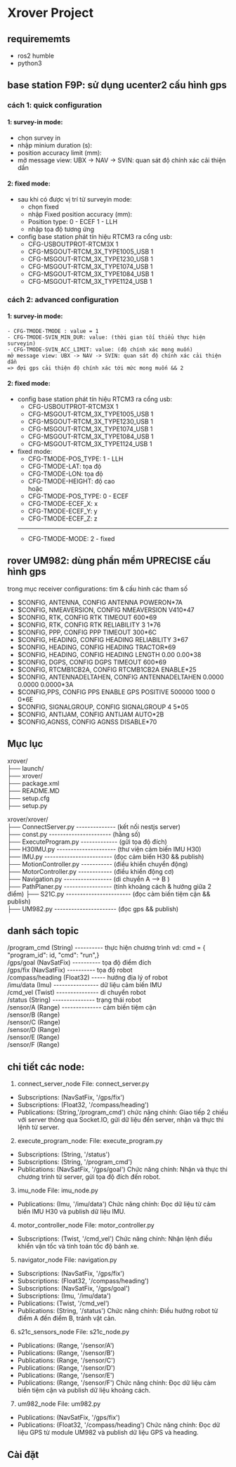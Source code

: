 # Xrover Project

## requirememts
- ros2 humble
- python3

## base station F9P: sử dụng ucenter2 cấu hình gps
### cách 1: quick configuration
#### 1: survey-in mode:
- chọn survey in
- nhập minium duration (s):
- position accuracy limit (mm): 
- mở message view: UBX -> NAV -> SVIN: quan sát độ chính xác cải thiện dần 
#### 2: fixed mode:
- sau khi có được vị trí từ surveyin mode:
    + chọn fixed
    + nhập Fixed position accuracy (mm):
    + Position type: 0 - ECEF      1 - LLH
    + nhập tọa độ tương ứng
- config base station phát tín hiệu RTCM3 ra cổng usb:
    + CFG-USBOUTPROT-RTCM3X 1
    + CFG-MSGOUT-RTCM_3X_TYPE1005_USB 1
    + CFG-MSGOUT-RTCM_3X_TYPE1230_USB 1
    + CFG-MSGOUT-RTCM_3X_TYPE1074_USB 1
    + CFG-MSGOUT-RTCM_3X_TYPE1084_USB 1
    + CFG-MSGOUT-RTCM_3X_TYPE1124_USB 1
### cách 2: advanced configuration 
#### 1: survey-in mode:
    - CFG-TMODE-TMODE : value = 1
    - CFG-TMODE-SVIN_MIN_DUR: value: (thời gian tối thiểu thực hiện surveyin)
    - CFG-TMODE-SVIN_ACC_LIMIT: value: (độ chính xác mong muốn)  
    mở message view: UBX -> NAV -> SVIN: quan sát độ chính xác cải thiện dần  
    => đợi gps cải thiện độ chính xác tới mức mong muốn && 2
#### 2: fixed mode:
- config base station phát tín hiệu RTCM3 ra cổng usb:
    + CFG-USBOUTPROT-RTCM3X 1
    + CFG-MSGOUT-RTCM_3X_TYPE1005_USB 1
    + CFG-MSGOUT-RTCM_3X_TYPE1230_USB 1
    + CFG-MSGOUT-RTCM_3X_TYPE1074_USB 1
    + CFG-MSGOUT-RTCM_3X_TYPE1084_USB 1
    + CFG-MSGOUT-RTCM_3X_TYPE1124_USB 1
- fixed mode:
    + CFG-TMODE-POS_TYPE: 1 - LLH
    + CFG-TMODE-LAT: tọa độ
    + CFG-TMODE-LON: tọa độ
    + CFG-TMODE-HEIGHT: độ cao  
    hoặc
    + CFG-TMODE-POS_TYPE: 0 - ECEF
    + CFG-TMODE-ECEF_X: x
    + CFG-TMODE-ECEF_Y: y
    + CFG-TMODE-ECEF_Z: z
    ------------------------------------------------
    + CFG-TMODE-MODE: 2 - fixed

## rover UM982: dùng phần mềm UPRECISE cấu hình gps
trong mục receiver configurations: tìm & cấu hình các tham số  
- $CONFIG, ANTENNA, CONFIG ANTENNA POWERON*7A
- $CONFIG, NMEAVERSION, CONFIG NMEAVERSION V410*47
- $CONFIG, RTK, CONFIG RTK TIMEOUT 600*69
- $CONFIG, RTK, CONFIG RTK RELIABILITY 3 1*76
- $CONFIG, PPP, CONFIG PPP TIMEOUT 300*6C
- $CONFIG, HEADING, CONFIG HEADING RELIABILITY 3*67
- $CONFIG, HEADING, CONFIG HEADING TRACTOR*69
- $CONFIG, HEADING, CONFIG HEADING LENGTH 0.00 0.00*38
- $CONFIG, DGPS, CONFIG DGPS TIMEOUT 600*69
- $CONFIG, RTCMB1CB2A, CONFIG RTCMB1CB2A ENABLE*25
- $CONFIG, ANTENNADELTAHEN, CONFIG ANTENNADELTAHEN 0.0000 0.0000 0.0000*3A
- $CONFIG,PPS, CONFIG PPS ENABLE GPS POSITIVE 500000 1000 0 0*6E
- $CONFIG, SIGNALGROUP, CONFIG SIGNALGROUP 4 5*05
- $CONFIG, ANTIJAM, CONFIG ANTIJAM AUTO*2B
- $CONFIG,AGNSS, CONFIG AGNSS DISABLE*70

## Mục lục

xrover/  
├── launch/  
├── xrover/  
├── package.xml  
├── README.MD  
├── setup.cfg  
├── setup.py  
  
xrover/xrover/  
├── ConnectServer.py -------------- (kết nối nestjs server)  
├── const.py ---------------------- (hằng số)  
├── ExecuteProgram.py ------------- (gửi tọa độ đích)  
├── H30IMU.py --------------------- (thư viện cảm biến IMU H30)  
├── IMU.py ------------------------ (đọc cảm biến H30 && publish)  
├── MotionController.py ----------- (điều khiển chuyển động)  
├── MotorController.py ------------ (điều khiển động cơ)  
├── Navigation.py ----------------- (di chuyển A --> B )  
├── PathPlaner.py ----------------- (tính khoảng cách & hướng giữa 2 điểm)
├── S21C.py ----------------------- (đọc cảm biến tiệm cận && publish)  
├── UM982.py ---------------------- (đọc gps && publish)  
  

## danh sách topic
/program_cmd (String) ---------- thực hiện chương trình vd: cmd = { "program_id": id, "cmd": "run",}  
/gps/goal (NavSatFix) ---------- tọa độ điểm đích  
/gps/fix (NavSatFix)  ---------- tọa độ robot  
/compass/heading (Float32) ----- hướng địa lý of robot  
/imu/data (Imu) ---------------- dữ liệu cảm biến IMU  
/cmd_vel (Twist) --------------- di chuyển robot  
/status (String) --------------- trạng thái robot  
/sensor/A (Range) -------------- cảm biến tiệm cận  
/sensor/B (Range)  
/sensor/C (Range)  
/sensor/D (Range)  
/sensor/E (Range)  
/sensor/F (Range)  
  


## chi tiết các node:
1. connect_server_node
File: connect_server.py
- Subscriptions: (NavSatFix, '/gps/fix')
- Subscriptions: (Float32, '/compass/heading')
- Publications: (String,'/program_cmd')
chức năng chính: Giao tiếp 2 chiều với server thông qua Socket.IO, gửi dữ liệu đến server, nhận và thực thi lệnh từ server.

2. execute_program_node:
File: execute_program.py
- Subscriptions: (String, '/status')
- Subscriptions: (String, '/program_cmd')
- Publications: (NavSatFix, '/gps/goal')
Chức năng chính: Nhận và thực thi chương trình từ server, gửi tọa độ đích đến robot.

3. imu_node
File: imu_node.py
- Publications: (Imu, '/imu/data')
Chức năng chính: Đọc dữ liệu từ cảm biến IMU H30 và publish dữ liệu IMU.

4. motor_controller_node
File: motor_controller.py
- Subscriptions: (Twist, '/cmd_vel')
Chức năng chính: Nhận lệnh điều khiển vận tốc và tính toán tốc độ bánh xe.

5. navigator_node
File: navigation.py
- Subscriptions: (NavSatFix, '/gps/fix')
- Subscriptions: (Float32, '/compass/heading')
- Subscriptions: (NavSatFix, '/gps/goal')
- Subscriptions: (Imu, '/imu/data')
- Publications: (Twist, '/cmd_vel')
- Publications: (String, '/status')
Chức năng chính: Điều hướng robot từ điểm A đến điểm B, tránh vật cản.

6. s21c_sensors_node
File: s21c_node.py
- Publications: (Range, '/sensor/A')
- Publications: (Range, '/sensor/B')
- Publications: (Range, '/sensor/C')
- Publications: (Range, '/sensor/D')
- Publications: (Range, '/sensor/E')
- Publications: (Range, '/sensor/F')
Chức năng chính: Đọc dữ liệu cảm biến tiệm cận và publish dữ liệu khoảng cách.

7. um982_node
File: um982.py
- Publications: (NavSatFix, '/gps/fix')
- Publications: (Float32, '/compass/heading')
Chức năng chính: Đọc dữ liệu GPS từ module UM982 và publish dữ liệu GPS và heading.

## Cài đặt

